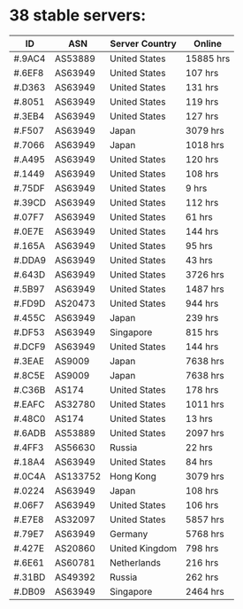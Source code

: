 # 38 stable servers:

| ID | ASN | Server Country | Online |
| ------ | ------ | ------ | ------ |
| #.9AC4 | AS53889 | United States | 15885 hrs |
| #.6EF8 | AS63949 | United States | 107 hrs |
| #.D363 | AS63949 | United States | 131 hrs |
| #.8051 | AS63949 | United States | 119 hrs |
| #.3EB4 | AS63949 | United States | 127 hrs |
| #.F507 | AS63949 | Japan | 3079 hrs |
| #.7066 | AS63949 | Japan | 1018 hrs |
| #.A495 | AS63949 | United States | 120 hrs |
| #.1449 | AS63949 | United States | 108 hrs |
| #.75DF | AS63949 | United States | 9 hrs |
| #.39CD | AS63949 | United States | 112 hrs |
| #.07F7 | AS63949 | United States | 61 hrs |
| #.0E7E | AS63949 | United States | 144 hrs |
| #.165A | AS63949 | United States | 95 hrs |
| #.DDA9 | AS63949 | United States | 43 hrs |
| #.643D | AS63949 | United States | 3726 hrs |
| #.5B97 | AS63949 | United States | 1487 hrs |
| #.FD9D | AS20473 | United States | 944 hrs |
| #.455C | AS63949 | Japan | 239 hrs |
| #.DF53 | AS63949 | Singapore | 815 hrs |
| #.DCF9 | AS63949 | United States | 144 hrs |
| #.3EAE | AS9009 | Japan | 7638 hrs |
| #.8C5E | AS9009 | Japan | 7638 hrs |
| #.C36B | AS174 | United States | 178 hrs |
| #.EAFC | AS32780 | United States | 1011 hrs |
| #.48C0 | AS174 | United States | 13 hrs |
| #.6ADB | AS53889 | United States | 2097 hrs |
| #.4FF3 | AS56630 | Russia | 22 hrs |
| #.18A4 | AS63949 | United States | 84 hrs |
| #.0C4A | AS133752 | Hong Kong | 3079 hrs |
| #.0224 | AS63949 | Japan | 108 hrs |
| #.06F7 | AS63949 | United States | 106 hrs |
| #.E7E8 | AS32097 | United States | 5857 hrs |
| #.79E7 | AS63949 | Germany | 5768 hrs |
| #.427E | AS20860 | United Kingdom | 798 hrs |
| #.6E61 | AS60781 | Netherlands | 216 hrs |
| #.31BD | AS49392 | Russia | 262 hrs |
| #.DB09 | AS63949 | Singapore | 2464 hrs |

